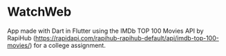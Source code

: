 # WatchWeb
App made with Dart in Flutter using the IMDb TOP 100 Movies API by RapiHub (https://rapidapi.com/rapihub-rapihub-default/api/imdb-top-100-movies/) for a college assignment.
